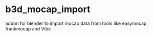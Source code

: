 # b3d_mocap_import
addon for blender to import mocap data from tools like easymocap, frankmocap and Vibe
